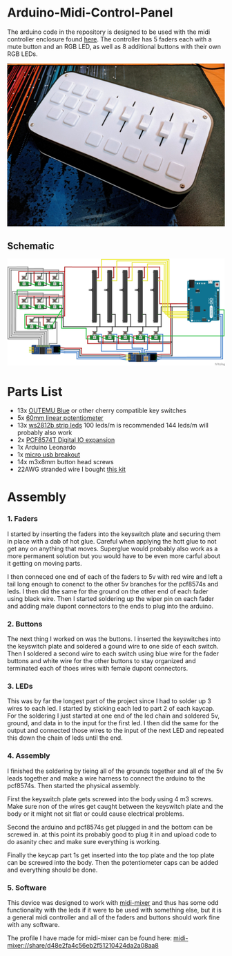 # Arduino-Midi-Control-Panel

The arduino code in the repository is designed to be used with the midi controller enclosure found [here](https://www.thingiverse.com/thing:5269219). The controller has 5 faders each with a mute button and an RGB LED, as well as 8 additional buttons with their own RGB LEDs. 

![midi control panel image](README/midi-control-panel.jpg)

## Schematic
![Full schematic 1](README/Schematic1.png)

# Parts List
- 13x [OUTEMU Blue](https://www.amazon.com/dp/B07V4S3QDK?psc=1&ref=ppx_yo2_dt_b_product_details) or other cherry compatible key switches
- 5x [60mm linear potentiometer](https://www.amazon.com/dp/B07PNDLKQQ?psc=1&ref=ppx_yo2_dt_b_product_details)
- 13x [ws2812b strip leds](https://www.amazon.com/gp/product/B088BGWL4J/ref=ppx_yo_dt_b_search_asin_title?ie=UTF8&psc=1) 100 leds/m is recommended 144 leds/m will probably also work
- 2x [PCF8574T Digital IO expansion](https://www.amazon.com/dp/B07XD2K4GH?psc=1&ref=ppx_yo2_dt_b_product_details)
- 1x Arduino Leonardo
- 1x [micro usb breakout](https://www.amazon.com/gp/product/B07W844N43/ref=ppx_yo_dt_b_search_asin_title?ie=UTF8&psc=1)
- 14x m3x8mm button head screws
- 22AWG stranded wire I bought [this kit](https://www.amazon.com/dp/B07Q3G1VG2?psc=1&ref=ppx_yo2_dt_b_product_details)

# Assembly

### 1. Faders
I started by inserting the faders into the keyswitch plate and securing them in place with a dab of hot glue. Careful when applying the hott glue to not get any on anything that moves. Superglue would probably also work as a more permanent solution but you would have to be even more carful about it getting on moving parts.

I then conneced one end of each of the faders to 5v with red wire and left a tail long enough to conenct to the other 5v branches for the pcf8574s and leds. I then did the same for the ground on the other end of each fader using black wire. Then I started soldering up the wiper pin on each fader and adding male dupont connectors to the ends to plug into the arduino.

### 2. Buttons
The next thing I worked on was the buttons. I inserted the keyswitches into the keyswitch plate and soldered a gound wire to one side of each switch. Then I soldered a second wire to each switch using blue wire for the fader buttons and white wire for the other buttons to stay organized and terminated each of thoes wires with female dupont connectors. 

### 3. LEDs
This was by far the longest part of the project since I had to solder up 3 wires to each led. I started by sticking each led to part 2 of each kaycap. For the soldering I just started at one end of the led chain and soldered 5v, ground, and data in to the input for the first led. I then did the same for the output and connected those wires to the input of the next LED and repeated this down the chain of leds until the end. 


### 4. Assembly
I finished the soldering by tieing all of the grounds together and all of the 5v leads together and make a wire harness to connect the arduino to the pcf8574s. Then started the physical assembly. 

First the keyswitch plate gets screwed into the body using 4 m3 screws. Make sure non of the wires get caught between the keyswitch plate and the body or it might not sit flat or could cause electrical problems.

Second the arduino and pcf8574s get plugged in and the bottom can be screwed in. at this point its probably good to plug it in and upload code to do asanity chec and make sure everything is working. 

Finally the keycap part 1s get inserted into the top plate and the top plate can be screwed into the body. Then the potentiometer caps can be added and everything should be done.

### 5. Software
This device was designed to work with [midi-mixer](midi-mixer.com) and thus has some odd functionality with the leds if it were to be used with something else, but it is a general midi controller and all of the faders and buttons should work fine with any software. 

The profile I have made for midi-mixer can be found here: [midi-mixer://share/d48e2fa4c56eb2f51210424da2a08aa8](midi-mixer://share/d48e2fa4c56eb2f51210424da2a08aa8)